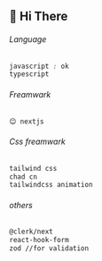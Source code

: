 ## 👋 Hi There


###### Language

```css
javascript : ok
typescript
```


###### Freamwark
```bash
😊 nextjs
```

###### Css freamwark
```bash
tailwind css
chad cn
tailwindcss animation
```

###### others 
```bash
@clerk/next
react-hook-form
zod //for validation
```


